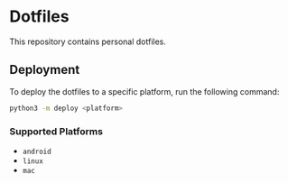 # Dotfiles

This repository contains personal dotfiles.

## Deployment

To deploy the dotfiles to a specific platform, run the following command:

```bash
python3 -m deploy <platform>
```

### Supported Platforms

*   `android`
*   `linux`
*   `mac`